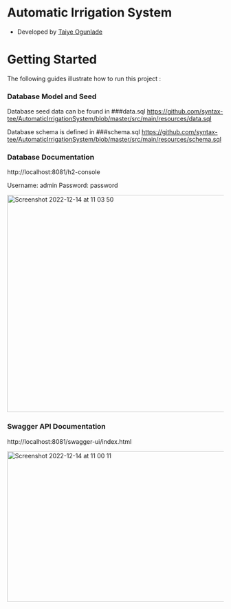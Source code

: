 # Automatic Irrigation System
* Developed by [Taiye Ogunlade](https://www.linkedin.com/in/taiye-ogunlade/)
# Getting Started
The following guides illustrate how to run this project :

### Database Model and Seed

Database seed data can be found in  ###data.sql
https://github.com/syntax-tee/AutomaticIrrigationSystem/blob/master/src/main/resources/data.sql

Database schema is defined in  ###schema.sql
https://github.com/syntax-tee/AutomaticIrrigationSystem/blob/master/src/main/resources/schema.sql

### Database Documentation

http://localhost:8081/h2-console

Username: admin
Password: password
  
<img width="505" alt="Screenshot 2022-12-14 at 11 03 50" src="https://user-images.githubusercontent.com/49109632/207815627-78aafe3b-f041-43bd-a707-a09d67d6563c.png">



### Swagger API  Documentation
http://localhost:8081/swagger-ui/index.html

<img width="641" height="350" alt="Screenshot 2022-12-14 at 11 00 11" src="https://user-images.githubusercontent.com/49109632/207815387-5235dede-b433-4898-a8ae-cd20fbc822a4.png">
